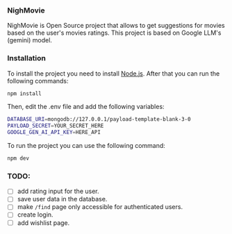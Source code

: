 ### NighMovie
NighMovie is Open Source project that allows to get suggestions for movies based on the user's movies ratings. This project is based on Google LLM's (gemini) model.

### Installation
To install the project you need to install [Node.js](https://nodejs.org/en/). After that you can run the following commands:
```bash
npm install
```
Then, edit the .env file and add the following variables:
```bash
DATABASE_URI=mongodb://127.0.0.1/payload-template-blank-3-0
PAYLOAD_SECRET=YOUR_SECRET_HERE
GOOGLE_GEN_AI_API_KEY=HERE_API
```
To run the project you can use the following command:
```bash
npm dev
```
### TODO:
- [ ] add rating input for the user.
- [ ] save user data in the database.
- [ ] make `/find` page only accessible for authenticated users.
- [ ] create login.
- [ ] add wishlist page. 
